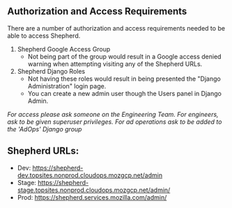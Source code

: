 ## Authorization and Access Requirements

There are a number of authorization and access requirements needed to be able to access Shepherd.

1. Shepherd Google Access Group
   *  Not being part of the group would result in a Google access denied warning when attempting visiting any of the Shepherd URLs.
2. Shepherd Django Roles
   * Not having these roles would result in being presented the "Django Administration" login page.
   * You can create a new admin user though the Users panel in Django Admin.
   
*For access please ask someone on the Engineering Team. For engineers, ask to be given superuser privileges. For ad operations ask to be added to the 'AdOps' Django group*

## Shepherd URLs:

- Dev: https://shepherd-dev.topsites.nonprod.cloudops.mozgcp.net/admin
- Stage: https://shepherd-stage.topsites.nonprod.cloudops.mozgcp.net/admin/
- Prod: https://shepherd.services.mozilla.com/admin/